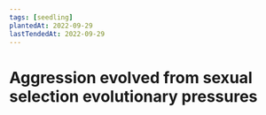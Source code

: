 ```yaml
---
tags: [seedling]
plantedAt: 2022-09-29
lastTendedAt: 2022-09-29
---
```


# Aggression evolved from sexual selection evolutionary pressures

